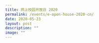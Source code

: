 ```yaml
---
title: 网上校园开放日 2020
permalink: /events/e-open-house-2020-cn/
date: 2020-05-23
layout: post
description: ""
image: ""
---
```

